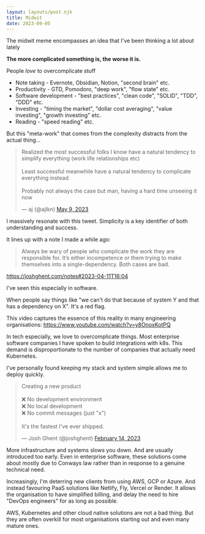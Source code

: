 ```yaml
---
layout: layouts/post.njk
title: Midwit
date: 2023-09-05
---
```


The midwit meme encompasses an idea that I've been thinking a lot about lately

**The more complicated something is, the worse it is.**

People _love_ to overcomplicate stuff

- Note taking - Evernote, Obsidian, Notion, "second brain" etc.
- Productivity - GTD, Pomodoro, "deep work", "flow state" etc.
- Software development - "best practices", "clean code", "SOLID", "TDD", "DDD" etc.
- Investing - "timing the market", "dollar cost averaging", "value investing", "growth investing" etc.
- Reading - "speed reading" etc.

But this "meta-work" that comes from the complexity distracts from the actual thing...

<blockquote class="twitter-tweet"><p lang="en" dir="ltr">Realized the most successful folks I know have a natural tendency to simplify everything (work life relationships etc)<br><br>Least successful meanwhile have a natural tendency to complicate everything instead<br><br>Probably not always the case but man, having a hard time unseeing it now</p>&mdash; aj (@ajlkn) <a href="https://twitter.com/ajlkn/status/1655833382914228227?ref_src=twsrc%5Etfw">May 9, 2023</a></blockquote> <script async src="https://platform.twitter.com/widgets.js" charset="utf-8"></script>

I massively resonate with this tweet. Simplicity is a key identifier of both understanding and success.

It lines up with a note I made a while ago:

> Always be wary of people who complicate the work they are responsible for. It’s either incompetence or them trying to make themselves into a single-dependency. Both cases are bad.

https://joshghent.com/notes#2023-04-11T16:04

I've seen this especially in software.

When people say things like "we can't do that because of system Y and that has a dependency on X". It's a red flag.

This video captures the essence of this reality in many engineering organisations:
https://www.youtube.com/watch?v=y8OnoxKotPQ

In tech especially, we love to overcomplicate things.
Most enterprise software companies I have spoken to build integrations with k8s. This demand is disproportionate to the number of companies that actually need Kubernetes.

I've personally found keeping my stack and system simple allows me to deploy quickly.

<blockquote class="twitter-tweet"><p lang="en" dir="ltr">Creating a new product<br><br>❌ No development environment<br>❌ No local development<br>❌ No commit messages (just &quot;x&quot;)<br><br>It&#39;s the fastest I&#39;ve ever shipped.</p>&mdash; Josh Ghent (@joshghent) <a href="https://twitter.com/joshghent/status/1625458796351848448?ref_src=twsrc%5Etfw">February 14, 2023</a></blockquote> <script async src="https://platform.twitter.com/widgets.js" charset="utf-8"></script>

More infrastructure and systems slows you down. And are usually introduced too early.
Even in enterprise software, these solutions come about mostly due to Conways law rather than in response to a genuine technical need.

Increasingly, I'm deterring new clients from using AWS, GCP or Azure. And instead favouring PaaS solutions like Netlify, Fly, Vercel or Render.
It allows the organisation to have simplified billing, and delay the need to hire "DevOps engineers" for as long as possible.

AWS, Kubernetes and other cloud native solutions are not a bad thing. But they are often overkill for most organisations starting out and even many mature ones.
